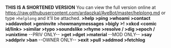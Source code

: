 **THIS IS A SHORTENED VERSION**
You can view the full version online at <https://raw.githubusercontent.com/ardaozkal/AveBot/master/helplong.md> or type `>helplong` and it'll be attached.
**>help**
**>ping**
**>whoami**
**>contact <message>**
**>addavebot**
**>geninvite**
**>howmanymessages**
**>bigly**
**>!<bang> <something>**
**>xkcd <comic id/link>**
**>similar <word or a word group>**
**>typo <word or a word group>**
**>soundslike <word or a word group>**
**>rhyme <word or a word group>**
**>resolve / >dig <domain>**
**>epoch / >unixtime**
--PRIV ONLY--
**>get <url>**
**>dget <url>**
**>material <name>**
--MOD ONLY--
**>say <something>**
**>addpriv <tag as many people as you like>**
**>ban <tag as many people as you like>**
--OWNER ONLY--
**>exit**
**>pull**
**>addmod <tag as many people as you like>**
**>fetchlog**
